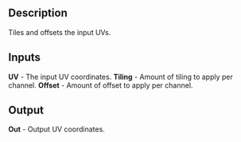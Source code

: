 ## Description
Tiles and offsets the input UVs.

## Inputs
**UV** - The input UV coordinates.
**Tiling** - Amount of tiling to apply per channel.
**Offset** - Amount of offset to apply per channel.

## Output
**Out** - Output UV coordinates.